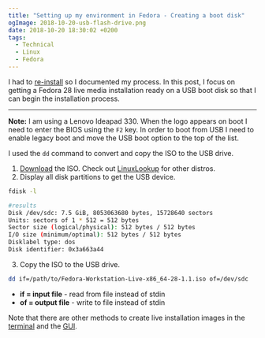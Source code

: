 ```yaml
---
title: "Setting up my environment in Fedora - Creating a boot disk"
ogImage: 2018-10-20-usb-flash-drive.png
date: 2018-10-20 18:30:02 +0200
tags:
  - Technical
  - Linux
  - Fedora
---
```


I had to [re-install](/blog/setting-up-my-environment-in-fedora) so I documented my process.
In this post, I focus on getting a Fedora 28 live media installation ready on a USB boot disk
so that I can begin the installation process.

---

**Note:** I am using a Lenovo Ideapad 330. When the logo appears on boot I need to enter the BIOS
using the `F2` key. In order to boot from USB I need to enable legacy boot and move the
USB boot option to the top of the list.

I used the `dd` command to convert and copy the ISO to the USB drive.

1. [Download](https://getfedora.org/en_GB/workstation/download/) the ISO. Check out [LinuxLookup](http://www.linuxlookup.com/linux_iso)
   for other distros.
2. Display all disk partitions to get the USB device.

```bash
fdisk -l

#results
Disk /dev/sdc: 7.5 GiB, 8053063680 bytes, 15728640 sectors
Units: sectors of 1 * 512 = 512 bytes
Sector size (logical/physical): 512 bytes / 512 bytes
I/O size (minimum/optimal): 512 bytes / 512 bytes
Disklabel type: dos
Disk identifier: 0x3a663a44
```

3. Copy the ISO to the USB drive.

```bash
dd if=/path/to/Fedora-Workstation-Live-x86_64-28-1.1.iso of=/dev/sdc
```

- **if = input file** - read from file instead of stdin
- **of = output file** - write to file instead of stdin

Note that there are other methods to create live installation images in the
[terminal](http://www.linux-databook.info/?page_id=4074) and the
[GUI](https://fedoramagazine.org/make-fedora-usb-stick/).
